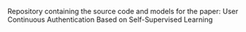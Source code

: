 
Repository containing the source code and models for the paper: User Continuous Authentication Based on Self-Supervised Learning
